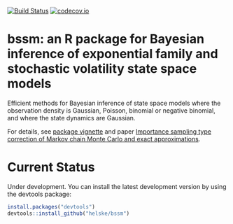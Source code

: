 [![Build Status](https://travis-ci.org/helske/bssm.png?branch=master)](https://travis-ci.org/helske/bssm)
[![codecov.io](http://codecov.io/github/helske/bssm/coverage.svg?branch=master)](http://codecov.io/github/helske/bssm?branch=master)

bssm: an R package for Bayesian inference of exponential family and stochastic volatility state space models
==========================================================================

Efficient methods for Bayesian inference of state space models where the observation density is Gaussian, Poisson, binomial or negative binomial, and where the state dynamics are Gaussian.

For details, see [package vignette](https://github.com/helske/bssm/blob/master/bssm.pdf) and paper [Importance sampling type correction of Markov chain Monte Carlo and exact approximations](http://arxiv.org/abs/1609.02541).

Current Status
==========================================================================
Under development. You can install the latest development version by using the devtools package:

```R
install.packages("devtools")
devtools::install_github("helske/bssm")
```

